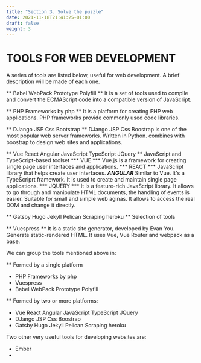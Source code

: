 ```yaml
---
title: "Section 3. Solve the puzzle"
date: 2021-11-18T21:41:25+01:00
draft: false
weight: 3
---
```


# TOOLS FOR WEB DEVELOPMENT

A series of tools are listed below, useful for web development. A brief description will be made of each one.

** Babel WebPack Prototype Polyfill **
It is a set of tools used to compile and convert the ECMAScript code into a compatible version of JavaScript.

** PHP Frameworks by php **
It is a platform for creating PHP web applications. PHP frameworks provide commonly used code libraries.

** DJango JSP Css Bootstrap **
DJango JSP Css Boostrap is one of the most popular web server frameworks. Written in Python. combines with boostrap to design web sites and applications.

** Vue React Angular JavaScript TypeScript JQuery **
JavaScript and TypeScript-based toolset
*** VUE ***
Vue.js is a framework for creating single page user interfaces and applications.
*** REACT ***
JavaScript library that helps create user interfaces.
***ANGULAR***
Similar to Vue. It's a TypeScriprt framework. It is used to create and maintain single page applications.
*** JQUERY ***
It is a feature-rich JavaScript library. It allows to go through and manipulate HTML documents, the handling of events is easier. Suitable for small and simple web aginas. It allows to access the real DOM and change it directly.

** Gatsby Hugo Jekyll Pelican Scraping heroku **
Selection of tools

** Vuespress **
It is a static site generator, developed by Evan You. Generate static-rendered HTML. It uses Vue, Vue Router and webpack as a base.

We can group the tools mentioned above in:

** Formed by a single platform
 - PHP Frameworks by php
 - Vuespress
 - Babel WebPack Prototype Polyfill

** Formed by two or more platforms:
 - Vue React Angular JavaScript TypeScript JQuery
 - DJango JSP Css Boostrap
 - Gatsby Hugo Jekyll Pelican Scraping heroku

 Two other very useful tools for developing websites are:
 - Ember
 -